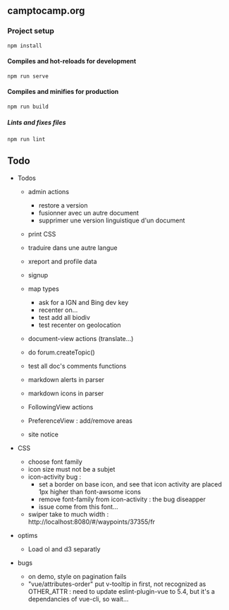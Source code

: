 ## camptocamp.org

### Project setup
```
npm install
```

#### Compiles and hot-reloads for development
```
npm run serve
```

#### Compiles and minifies for production
```
npm run build
```

##### Lints and fixes files
```
npm run lint
```

## Todo

* Todos
  * admin actions
    * restore a version
    * fusionner avec un autre document
    * supprimer une version linguistique d'un document
  * print CSS
  * traduire dans une autre langue

  * xreport and profile data
  * signup
  * map types
    * ask for a IGN and Bing dev key
    * recenter on...
    * test add all biodiv
    * test recenter on geolocation
  * document-view actions (translate...)
  * do forum.createTopic()
  * test all doc's comments functions
  * markdown alerts in parser
  * markdown icons in parser
  * FollowingView actions
  * PreferenceView : add/remove areas
  * site notice


* CSS
  * choose font family
  * icon size must not be a subjet
  * icon-activity bug :
    * set a border on base icon, and see that icon activity are placed 1px higher than font-awsome icons
    * remove font-family from icon-activity : the bug diseapper
    * issue come from this font...
  * swiper take to much width : http://localhost:8080/#/waypoints/37355/fr

* optims
  * Load ol and d3 separatly

* bugs
  * on demo, style on pagination fails
  * "vue/attributes-order" put v-tooltip in first, not recognized as OTHER_ATTR :
     need to update eslint-plugin-vue to 5.4, but it's a dependancies of vue-cli, so wait...
